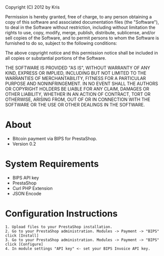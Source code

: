 Copyright (C) 2012 by Kris

Permission is hereby granted, free of charge, to any person obtaining a copy
of this software and associated documentation files (the "Software"), to deal
in the Software without restriction, including without limitation the rights
to use, copy, modify, merge, publish, distribute, sublicense, and/or sell
copies of the Software, and to permit persons to whom the Software is
furnished to do so, subject to the following conditions:

The above copyright notice and this permission notice shall be included in
all copies or substantial portions of the Software.

THE SOFTWARE IS PROVIDED "AS IS", WITHOUT WARRANTY OF ANY KIND, EXPRESS OR
IMPLIED, INCLUDING BUT NOT LIMITED TO THE WARRANTIES OF MERCHANTABILITY,
FITNESS FOR A PARTICULAR PURPOSE AND NONINFRINGEMENT. IN NO EVENT SHALL THE
AUTHORS OR COPYRIGHT HOLDERS BE LIABLE FOR ANY CLAIM, DAMAGES OR OTHER
LIABILITY, WHETHER IN AN ACTION OF CONTRACT, TORT OR OTHERWISE, ARISING FROM,
OUT OF OR IN CONNECTION WITH THE SOFTWARE OR THE USE OR OTHER DEALINGS IN
THE SOFTWARE.

About
=====
+ Bitcoin payment via BIPS for PrestaShop.
+ Version 0.2

System Requirements
===================
+ BIPS API key
+ PrestaShop
+ Curl PHP Extension
+ JSON Encode
  
Configuration Instructions
==========================
	1. Upload files to your PrestaShop installation.
	2. Go to your PrestaShop administration. Modules -> Payment -> "BIPS" click [Install]
	3. Go to your PrestaShop administration. Modules -> Payment -> "BIPS" click [Configure]
	4. In module settings "API key" <- set your BIPS Invoice API key.
